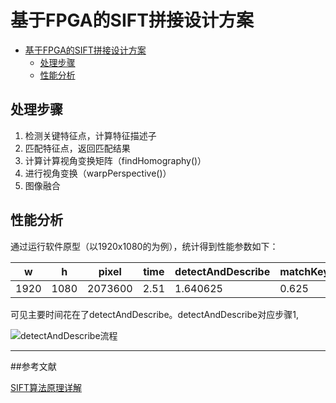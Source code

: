 # 基于FPGA的SIFT拼接设计方案

- [基于FPGA的SIFT拼接设计方案](#基于fpga的sift拼接设计方案)
  - [处理步骤](#处理步骤)
  - [性能分析](#性能分析)

## 处理步骤

1. 检测关键特征点，计算特征描述子
2. 匹配特征点，返回匹配结果
3. 计算计算视角变换矩阵（findHomography()）
4. 进行视角变换（warpPerspective()）
5. 图像融合


## 性能分析
通过运行软件原型（以1920x1080的为例），统计得到性能参数如下：

| w	| h | pixel | time | detectAndDescribe |matchKeypoints|
|---|---|---|---|---|---|
|1920|	1080|2073600|2.51|1.640625	|0.625

可见主要时间花在了detectAndDescribe。detectAndDescribe对应步骤1, 

![detectAndDescribe流程](https://img2018.cnblogs.com/blog/1471528/201903/1471528-20190330204125547-535493662.png)

***

##参考文献

[SIFT算法原理详解](https://www.cnblogs.com/Alliswell-WP/p/SIFT.html)
